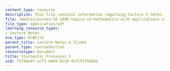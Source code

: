 ```yaml
---
content_type: resource
description: This file contains information regarding lecture 5 notes.
file: /media/courses/18-s096-topics-in-mathematics-with-applications-in-finance-fall-2013/f5784e4facf3de690210d17c97358eba_MIT18_S096F13_lecnote5.pdf
file_type: application/pdf
learning_resource_types:
- Lecture Notes
ocw_type: OCWFile
parent_title: Lecture Notes & Slides
parent_type: CourseSection
resourcetype: Document
title: Stochastic Processes I
uid: f5784e4f-acf3-de69-0210-d17c97358eba
---
```


